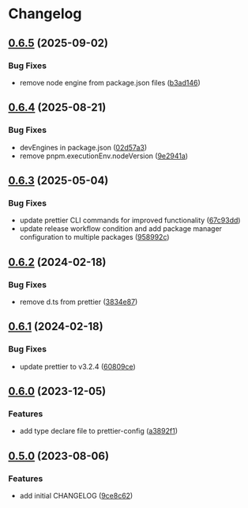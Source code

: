 # Changelog

## [0.6.5](https://github.com/nozomiishii/configs/compare/@nozomiishii/prettier-config-v0.6.4...@nozomiishii/prettier-config-v0.6.5) (2025-09-02)

### Bug Fixes

- remove node engine from package.json files ([b3ad146](https://github.com/nozomiishii/configs/commit/b3ad14646e733a4c7435544e76b8a7238f333388))

## [0.6.4](https://github.com/nozomiishii/configs/compare/@nozomiishii/prettier-config-v0.6.3...@nozomiishii/prettier-config-v0.6.4) (2025-08-21)

### Bug Fixes

- devEngines in package.json ([02d57a3](https://github.com/nozomiishii/configs/commit/02d57a31f4d4d403b14ad223661c9531faeda296))
- remove pnpm.executionEnv.nodeVersion ([9e2941a](https://github.com/nozomiishii/configs/commit/9e2941a0b00a83a5dc00391a533eccd3dd9b7824))

## [0.6.3](https://github.com/nozomiishii/configs/compare/@nozomiishii/prettier-config-v0.6.2...@nozomiishii/prettier-config-v0.6.3) (2025-05-04)

### Bug Fixes

- update prettier CLI commands for improved functionality ([67c93dd](https://github.com/nozomiishii/configs/commit/67c93dd2d734fe703abb774ebabd15e38e21dd95))
- update release workflow condition and add package manager configuration to multiple packages ([958992c](https://github.com/nozomiishii/configs/commit/958992ccd8bdaf906a50bb769ec45459fab81210))

## [0.6.2](https://github.com/nozomiishii/configs/compare/@nozomiishii/prettier-config-v0.6.1...@nozomiishii/prettier-config-v0.6.2) (2024-02-18)

### Bug Fixes

- remove d.ts from prettier ([3834e87](https://github.com/nozomiishii/configs/commit/3834e87284bcd1962c93f202f6280dad9cf12cad))

## [0.6.1](https://github.com/nozomiishii/configs/compare/@nozomiishii/prettier-config-v0.6.0...@nozomiishii/prettier-config-v0.6.1) (2024-02-18)

### Bug Fixes

- update prettier to v3.2.4 ([60809ce](https://github.com/nozomiishii/configs/commit/60809ce6684cb834633017eb27a95c010c8ca2f1))

## [0.6.0](https://github.com/nozomiishii/configs/compare/@nozomiishii/prettier-config-v0.5.0...@nozomiishii/prettier-config-v0.6.0) (2023-12-05)

### Features

- add type declare file to prettier-config ([a3892f1](https://github.com/nozomiishii/configs/commit/a3892f13a71179c41adb05494645f1e0e9178faf))

## [0.5.0](https://github.com/nozomiishii/configs/compare/@nozomiishii/prettier-config-v0.4.0...@nozomiishii/prettier-config-v0.5.0) (2023-08-06)

### Features

- add initial CHANGELOG ([9ce8c62](https://github.com/nozomiishii/configs/commit/9ce8c62626daccb52d6855312820188fbb069a18))

